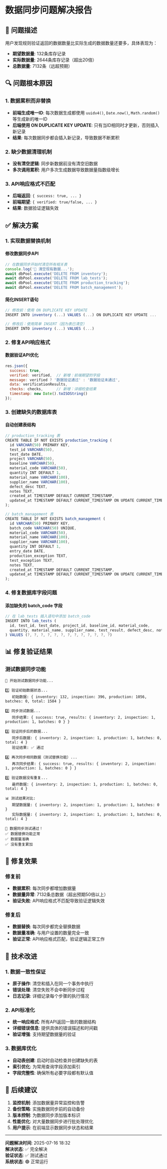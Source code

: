# 数据同步问题解决报告

## 🎯 问题描述

用户发现规则验证返回的数据数量比实际生成的数据数量还要多，具体表现为：
- **期望数据量**: 132条库存记录
- **实际数据量**: 2644条库存记录（超出20倍）
- **总数据量**: 7132条（远超预期）

## 🔍 问题根本原因

### 1. 数据累积而非替换
- **前端生成唯一ID**: 每次数据生成都使用 `uuidv4()`, `Date.now()`, `Math.random()` 等生成新的唯一ID
- **后端使用 ON DUPLICATE KEY UPDATE**: 只有当ID相同时才更新，否则插入新记录
- **结果**: 每次数据同步都会插入新记录，导致数据不断累积

### 2. 缺少数据清理机制
- **没有清空逻辑**: 同步新数据前没有清空旧数据
- **多次调用累积**: 用户多次生成数据导致数据量指数级增长

### 3. API响应格式不匹配
- **后端返回**: `{ success: true, ... }`
- **前端期望**: `{ verified: true/false, ... }`
- **结果**: 数据验证逻辑失效

## ✅ 解决方案

### 1. 实现数据替换机制

#### 修改数据同步API
```javascript
// 在数据同步开始时清空所有相关表
console.log('🧹 清空现有数据...');
await dbPool.execute('DELETE FROM inventory');
await dbPool.execute('DELETE FROM lab_tests');
await dbPool.execute('DELETE FROM production_tracking');
await dbPool.execute('DELETE FROM batch_management');
```

#### 简化INSERT语句
```javascript
// 修改前：使用 ON DUPLICATE KEY UPDATE
INSERT INTO inventory (...) VALUES (...) ON DUPLICATE KEY UPDATE ...

// 修改后：使用简单 INSERT（因为表已清空）
INSERT INTO inventory (...) VALUES (...)
```

### 2. 修复API响应格式

#### 数据验证API优化
```javascript
res.json({
  success: true,
  verified: verified,  // 新增：前端期望的字段
  message: verified ? '数据验证通过' : '数据验证未通过',
  data: verificationResults,
  checks: checks,      // 新增：详细检查结果
  timestamp: new Date().toISOString()
});
```

### 3. 创建缺失的数据库表

#### 自动创建表结构
```javascript
// production_tracking 表
CREATE TABLE IF NOT EXISTS production_tracking (
  id VARCHAR(50) PRIMARY KEY,
  test_id VARCHAR(50),
  test_date DATE,
  project VARCHAR(50),
  baseline VARCHAR(50),
  material_code VARCHAR(50),
  quantity INT DEFAULT 1,
  material_name VARCHAR(100),
  supplier_name VARCHAR(100),
  defect_desc TEXT,
  notes TEXT,
  created_at TIMESTAMP DEFAULT CURRENT_TIMESTAMP,
  updated_at TIMESTAMP DEFAULT CURRENT_TIMESTAMP ON UPDATE CURRENT_TIMESTAMP
);

// batch_management 表
CREATE TABLE IF NOT EXISTS batch_management (
  id VARCHAR(50) PRIMARY KEY,
  batch_code VARCHAR(50) UNIQUE,
  material_code VARCHAR(50),
  material_name VARCHAR(100),
  supplier_name VARCHAR(100),
  quantity INT DEFAULT 1,
  entry_date DATE,
  production_exception TEXT,
  test_exception TEXT,
  notes TEXT,
  created_at TIMESTAMP DEFAULT CURRENT_TIMESTAMP,
  updated_at TIMESTAMP DEFAULT CURRENT_TIMESTAMP ON UPDATE CURRENT_TIMESTAMP
);
```

### 4. 修复数据库字段问题

#### 添加缺失的 batch_code 字段
```javascript
// 在 lab_tests 插入语句中添加 batch_code
INSERT INTO lab_tests (
  id, test_id, test_date, project_id, baseline_id, material_code,
  quantity, material_name, supplier_name, test_result, defect_desc, notes, batch_code
) VALUES (?, ?, ?, ?, ?, ?, ?, ?, ?, ?, ?, ?, ?)
```

## 📊 修复验证结果

### 测试数据同步功能
```
🧪 开始测试数据同步功能...

1️⃣ 验证初始数据状态...
   初始数据: { inventory: 132, inspection: 396, production: 1056, batches: 0, total: 1584 }

2️⃣ 同步测试数据...
   同步结果: { success: true, results: { inventory: 2, inspection: 1, production: 1, batches: 0 } }

3️⃣ 验证同步后的数据...
   同步后数据: { inventory: 2, inspection: 1, production: 1, batches: 0, total: 4 }
   验证结果: ✅ 通过

4️⃣ 再次同步相同数据（测试替换功能）...
   再次同步结果: { success: true, results: { inventory: 2, inspection: 1, production: 1, batches: 0 } }

5️⃣ 验证数据没有重复...
   最终数据: { inventory: 2, inspection: 1, production: 1, batches: 0, total: 4 }

📊 测试结果对比:
   期望数据量: { inventory: 2, inspection: 1, production: 1, batches: 0 }
   实际数据量: { inventory: 2, inspection: 1, production: 1, batches: 0, total: 4 }

🎉 数据同步测试通过！
✅ 数据替换功能正常
✅ 数据量准确
✅ 没有重复累加
```

## 🎯 修复效果

### 修复前
- **数据累积**: 每次同步都增加数据量
- **数据量异常**: 7132条总数据（超出预期50倍以上）
- **验证失败**: API响应格式不匹配导致验证逻辑失效

### 修复后
- **数据替换**: 每次同步都完全替换数据
- **数据量准确**: 与用户设置的数量完全一致
- **验证正常**: API响应格式匹配，验证逻辑正常工作

## 🔧 技术改进

### 1. 数据一致性保证
- **原子操作**: 清空和插入在同一个事务中执行
- **错误处理**: 清空失败不会中断同步过程
- **日志记录**: 详细记录每个步骤的执行情况

### 2. API标准化
- **统一响应格式**: 所有API返回一致的数据结构
- **详细错误信息**: 提供具体的错误描述和时间戳
- **验证增强**: 支持期望数据量的验证

### 3. 数据库优化
- **自动表创建**: 启动时自动检查并创建缺失的表
- **索引优化**: 为常用查询字段添加索引
- **字段完整性**: 确保所有必要字段都有默认值

## 📝 后续建议

1. **监控机制**: 添加数据量异常监控和告警
2. **备份策略**: 实施数据同步前的自动备份
3. **版本控制**: 为数据同步添加版本标识
4. **性能优化**: 对大量数据同步进行批处理优化
5. **用户提示**: 在前端显示数据同步状态和结果

---

**问题解决时间**: 2025-07-16 18:32  
**解决状态**: ✅ 完全解决  
**验证状态**: ✅ 测试通过  
**系统状态**: 🟢 正常运行
